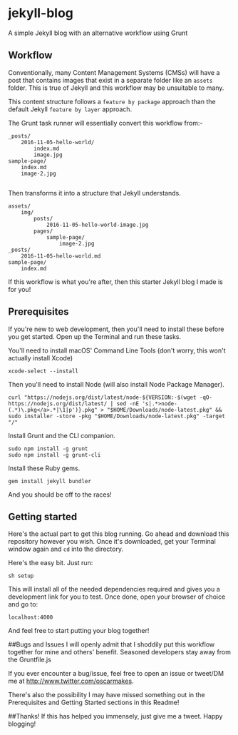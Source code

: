 # jekyll-blog
A simple Jekyll blog with an alternative workflow using Grunt

## Workflow
Conventionally, many Content Management Systems (CMSs) will have a post that contains images that exist in a separate folder like an `assets` folder. This is true of Jekyll and this workflow may be unsuitable to many.

This content structure follows a `feature by package` approach than the default Jekyll `feature by layer` approach.

The Grunt task runner will essentially convert this workflow from:-
```
_posts/
    2016-11-05-hello-world/
        index.md
        image.jpg
sample-page/
    index.md
    image-2.jpg
    
```

Then transforms it into a structure that Jekyll understands.

```
assets/
    img/
        posts/
            2016-11-05-hello-world-image.jpg
        pages/
            sample-page/
                image-2.jpg
_posts/
    2016-11-05-hello-world.md
sample-page/
    index.md
```

If this workflow is what you're after, then this starter Jekyll blog I made is for you!

## Prerequisites
If you're new to web development, then you'll need to install these before you get started. Open up the Terminal and run these tasks.

You'll need to install macOS' Command Line Tools (don't worry, this won't actually install Xcode)
```
xcode-select --install
```
Then you'll need to install Node (will also install Node Package Manager).
```
curl "https://nodejs.org/dist/latest/node-${VERSION:-$(wget -qO- https://nodejs.org/dist/latest/ | sed -nE 's|.*>node-(.*)\.pkg</a>.*|\1|p')}.pkg" > "$HOME/Downloads/node-latest.pkg" && sudo installer -store -pkg "$HOME/Downloads/node-latest.pkg" -target "/"
```
Install Grunt and the CLI companion.
```
sudo npm install -g grunt
sudo npm install -g grunt-cli
```
Install these Ruby gems.
```
gem install jekyll bundler
```
And you should be off to the races!

## Getting started
Here's the actual part to get this blog running. Go ahead and download this repository however you wish. Once it's downloaded, get your Terminal window again and `cd` into the directory.

Here's the easy bit. Just run:
```
sh setup
```
This will install all of the needed dependencies required and gives you a development link for you to test. Once done, open your browser of choice and go to:
```
localhost:4000
```
And feel free to start putting your blog together!

##Bugs and Issues
I will openly admit that I shoddily put this workflow together for mine and others' benefit. Seasoned developers stay away from the Gruntfile.js

If you ever encounter a bug/issue, feel free to open an issue or tweet/DM me at <http://www.twitter.com/oscarmakes>.

There's also the possibility I may have missed something out in the Prerequisites and Getting Started sections in this Readme!

##Thanks!
If this has helped you immensely, just give me a tweet. Happy blogging!
